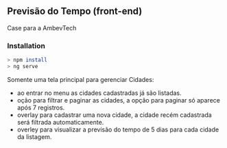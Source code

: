 ## Previsão do Tempo (front-end)
Case para a AmbevTech

### Installation
```sh
> npm install
> ng serve
```

Somente uma tela principal para gerenciar Cidades:
- ao entrar no menu as cidades cadastradas já são listadas.
- oção para filtrar e paginar as cidades, a opção para paginar só aparece após 7 registros.
- overlay para cadastrar uma nova cidade, a cidade recém cadastrada será filtrada automaticamente.
- overley para visualizar a previsão do tempo de 5 dias para cada cidade da listagem. 
